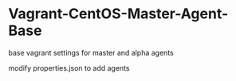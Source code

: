 # Vagrant-CentOS-Master-Agent-Base
base vagrant settings for master and alpha agents

modify properties.json to add agents
